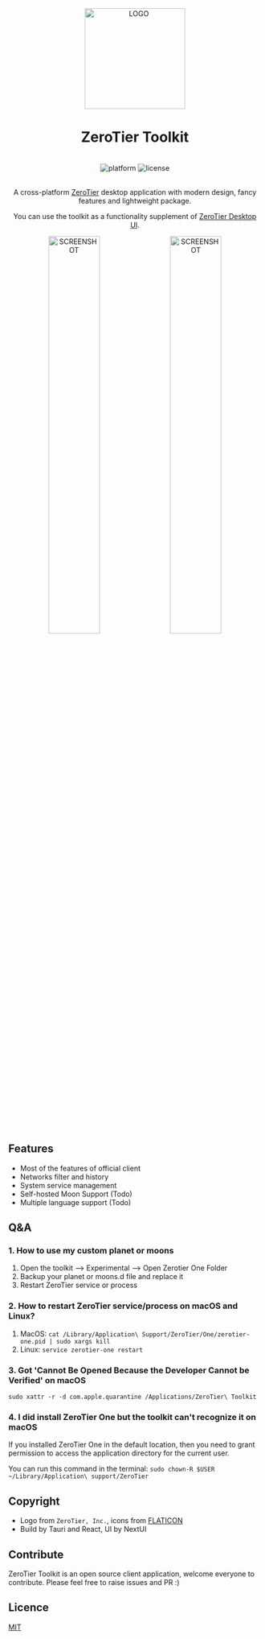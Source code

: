 <div align="center">
  <img alt="LOGO" src="https://github.com/Cowjiang/zerotier-toolkit/blob/main/public/zerotier.png?raw=true" width="200" height="200">

# ZeroTier Toolkit

<br>

<div>
    <img alt="platform" src="https://img.shields.io/badge/platform-Windows%20%7C%20macOS%20%7C%20Linux-blueviolet">
    <img alt="license" src="https://img.shields.io/github/license/Cowjiang/zerotier-toolkit">
</div>

<br>

A cross-platform [ZeroTier](https://zerotier.com) desktop application with modern design, fancy features and lightweight
package.

You can use the toolkit as a functionality supplement of [ZeroTier Desktop UI](https://github.com/zerotier/DesktopUI).

<div>
    <img alt="SCREENSHOT" src="https://github.com/user-attachments/assets/b683cdaf-7f12-4917-a01f-2cafc9b306d0" width="45%">
    &nbsp;&nbsp;
    <img alt="SCREENSHOT" src="https://github.com/user-attachments/assets/be1d7dea-2b2c-4738-9762-2939778935e6" width="45%">
</div>

</div>

<br>

## Features

- Most of the features of official client
- Networks filter and history
- System service management
- Self-hosted Moon Support (Todo)
- Multiple language support (Todo)

## Q&A

### 1. How to use my custom planet or moons

1. Open the toolkit --> Experimental --> Open Zerotier One Folder
2. Backup your planet or moons.d file and replace it
3. Restart ZeroTier service or process

### 2. How to restart ZeroTier service/process on macOS and Linux?

1. MacOS: `cat /Library/Application\ Support/ZeroTier/One/zerotier-one.pid | sudo xargs kill`
2. Linux: `service zerotier-one restart`

### 3. Got 'Cannot Be Opened Because the Developer Cannot be Verified' on macOS

`sudo xattr -r -d com.apple.quarantine /Applications/ZeroTier\ Toolkit`

### 4. I did install ZeroTier One but the toolkit can't recognize it on macOS

If you installed ZeroTier One in the default location, then you need to grant permission to access the application
directory for the current user.

You can run this command in the terminal: `sudo chown-R $USER ~/Library/Application\ support/ZeroTier`

## Copyright

- Logo from `ZeroTier, Inc.`, icons from [FLATICON](https://www.flaticon.com/)
- Build by Tauri and React, UI by NextUI

## Contribute

ZeroTier Toolkit is an open source client application, welcome everyone to contribute.
Please feel free to raise issues and PR :)

## Licence

[MIT](https://github.com/Cowjiang/zerotier-toolkit/blob/main/LICENSE)
